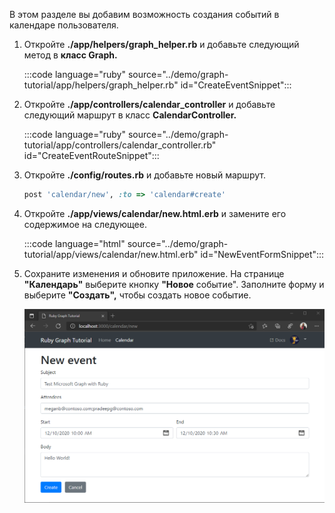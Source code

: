 <!-- markdownlint-disable MD002 MD041 -->

В этом разделе вы добавим возможность создания событий в календаре пользователя.

1. Откройте **./app/helpers/graph_helper.rb** и добавьте следующий метод в **класс Graph.**

    :::code language="ruby" source="../demo/graph-tutorial/app/helpers/graph_helper.rb" id="CreateEventSnippet":::

1. Откройте **./app/controllers/calendar_controller** и добавьте следующий маршрут в класс **CalendarController.**

    :::code language="ruby" source="../demo/graph-tutorial/app/controllers/calendar_controller.rb" id="CreateEventRouteSnippet":::

1. Откройте **./config/routes.rb** и добавьте новый маршрут.

    ```ruby
    post 'calendar/new', :to => 'calendar#create'
    ```

1. Откройте **./app/views/calendar/new.html.erb** и замените его содержимое на следующее.

    :::code language="html" source="../demo/graph-tutorial/app/views/calendar/new.html.erb" id="NewEventFormSnippet":::

1. Сохраните изменения и обновите приложение. На странице **"Календарь"** выберите кнопку **"Новое** событие". Заполните форму и выберите **"Создать",** чтобы создать новое событие.

    ![Снимок экрана с новой формой события](images/create-event-01.png)
